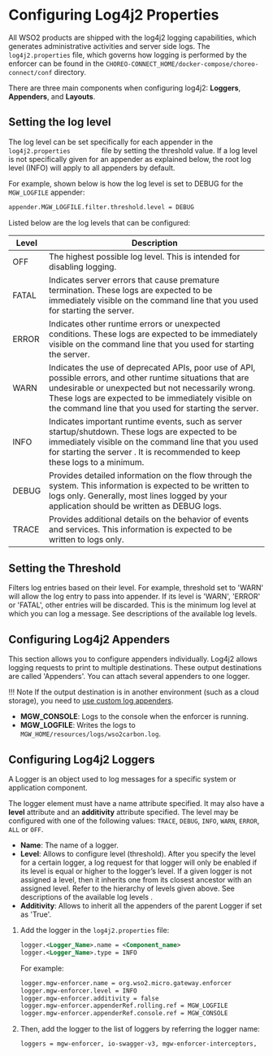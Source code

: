 # Configuring Log4j2 Properties

All WSO2 products are shipped with the log4j2 logging capabilities, which generates administrative activities and server side logs. The `log4j2.properties` file, which governs how logging is performed by the enforcer can be found in the `CHOREO-CONNECT_HOME/docker-compose/choreo-connect/conf` directory.

There are three main components when configuring log4j2: **Loggers**, **Appenders**, and **Layouts**.

## Setting the log level

The log level can be set specifically for each appender in the `log4j2.properties        ` file by setting the threshold value. If a log level is not specifically given for an appender as explained below, the root log level (INFO) will apply to all appenders by default.

For example, shown below is how the log level is set to DEBUG for the `MGW_LOGFILE` appender:

```bash
appender.MGW_LOGFILE.filter.threshold.level = DEBUG
```

Listed below are the log levels that can be configured:

| Level | Description                                                                                                                                                                                                                                                                     |
|-------|---------------------------------------------------------------------------------------------------------------------------------------------------------------------------------------------------------------------------------------------------------------------------------|
| OFF   | The highest possible log level. This is intended for disabling logging.                                                                                                                                                                                                         |
| FATAL | Indicates server errors that cause premature termination. These logs are expected to be immediately visible on the command line that you used for starting the server.                                                                                                          |
| ERROR | Indicates other runtime errors or unexpected conditions. These logs are expected to be immediately visible on the command line that you used for starting the server.                                                                                                           |
| WARN  | Indicates the use of deprecated APIs, poor use of API, possible errors, and other runtime situations that are undesirable or unexpected but not necessarily wrong. These logs are expected to be immediately visible on the command line that you used for starting the server. |
| INFO  | Indicates important runtime events, such as server startup/shutdown. These logs are expected to be immediately visible on the command line that you used for starting the server . It is recommended to keep these logs to a minimum.                                           |
| DEBUG | Provides detailed information on the flow through the system. This information is expected to be written to logs only. Generally, most lines logged by your application should be written as DEBUG logs.                                                                        |
| TRACE | Provides additional details on the behavior of events and services. This information is expected to be written to logs only.                                       |

## Setting the Threshold

Filters log entries based on their level. For example, threshold set to 'WARN' will allow the log entry to pass into appender. If its level is 'WARN', 'ERROR' or 'FATAL', other entries will be discarded. This is the minimum log level at which you can log a message. See descriptions of the available log levels.

## Configuring Log4j2 Appenders

This section allows you to configure appenders individually. Log4j2 allows logging requests to print to multiple destinations. These output destinations are called 'Appenders'. You can attach several appenders to one logger.

!!! Note
    If the output destination is in another environment (such as a cloud storage), you need to [use custom log appenders](#using-custom-log-appenders).

-   **MGW_CONSOLE**: Logs to the console when the enforcer is running.
-   **MGW_LOGFILE**: Writes the logs to `MGW_HOME/resources/logs/wso2carbon.log`.                 

## Configuring Log4j2 Loggers

A Logger is an object used to log messages for a specific system or application component. 

The logger element must have a name attribute specified. It may also have a **level** attribute and an **additivity** attribute specified. The level may be configured with one of the following values: `TRACE`, `DEBUG`, `INFO`, `WARN`, `ERROR`, `ALL` or `OFF`. 

-   **Name**: The name of a logger.
-   **Level**: Allows to configure level (threshold). After you specify the level for a certain logger, a log request for that logger will only be enabled if its level is equal or higher to the logger’s level. If a given logger is not assigned a level, then it inherits one from its closest ancestor with an assigned level. Refer to the hierarchy of levels given above. See descriptions of the available log levels .
-   **Additivity**: Allows to inherit all the appenders of the parent Logger if set as 'True'.

1.  Add the logger in the `log4j2.properties` file:

    ```xml
    logger.<Logger_Name>.name = <Component_name>
    logger.<Logger_Name>.type = INFO
    ```

    For example:

    ```xml
    logger.mgw-enforcer.name = org.wso2.micro.gateway.enforcer
    logger.mgw-enforcer.level = INFO
    logger.mgw-enforcer.additivity = false
    logger.mgw-enforcer.appenderRef.rolling.ref = MGW_LOGFILE
    logger.mgw-enforcer.appenderRef.console.ref = MGW_CONSOLE
    ```

2.  Then, add the logger to the list of loggers by referring the logger name:

    ```xml
    loggers = mgw-enforcer, io-swagger-v3, mgw-enforcer-interceptors, 
    ```